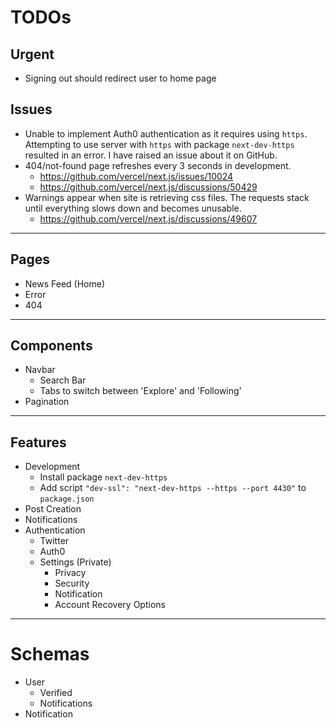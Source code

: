 # TODOs

## Urgent

- Signing out should redirect user to home page

## Issues

- Unable to implement Auth0 authentication as it requires using `https`. Attempting to use server with `https` with package `next-dev-https` resulted in an error. I have raised an issue about it on GitHub.
- 404/not-found page refreshes every 3 seconds in development.
  - https://github.com/vercel/next.js/issues/10024
  - https://github.com/vercel/next.js/discussions/50429
- Warnings appear when site is retrieving css files. The requests stack until everything slows down and becomes unusable.
  - https://github.com/vercel/next.js/discussions/49607

---

## Pages

- News Feed (Home)
- Error
- 404

---

## Components

- Navbar
  - Search Bar
  - Tabs to switch between 'Explore' and 'Following'
- Pagination

---

## Features

- Development
  - Install package `next-dev-https`
  - Add script `"dev-ssl": "next-dev-https --https --port 4430"` to `package.json`
- Post Creation
- Notifications
- Authentication
  - Twitter
  - Auth0
  - Settings (Private)
    - Privacy
    - Security
    - Notification
    - Account Recovery Options

---

# Schemas

- User
  - Verified
  - Notifications
- Notification
